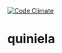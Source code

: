 [![Code Climate](https://codeclimate.com/github/jd-erreape/quiniela/badges/gpa.svg)](https://codeclimate.com/github/jd-erreape/quiniela)

# quiniela
